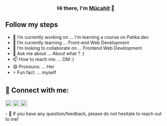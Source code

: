 



<link rel="shortcut icon" type="image/png" href="https://patika-prod.s3.eu-central-1.amazonaws.com/staticFiles/favicon.png?v1" sizes="16x16 32x32 64x64">


<h3 align="center">
Hi there, I'm <a href="#" target="_blank" rel="noreferrer">Mücahit</a> 👋
</h3>

## Follow my steps

- 🔭 I’m currently working on ... I'm learning a course on Patika.dev
- 🌱 I’m currently learning ... Front-end Web Development
- 👯 I’m looking to collaborate on ... Frontend Web Development
- 💬 Ask me about ... About what ? :)
- 📫 How to reach me: ... DM :)
- 😄 Pronouns: ... Her
- ⚡ Fun fact: ... myself



## 🤝 Connect with me:

<a href="https://app.patika.dev/mucahitzengin">
  <img align="left" 
       src="https://patika-prod.s3.eu-central-1.amazonaws.com/staticFiles/favicon.png?v1" 
       alt="Mücahit Zengin | Patika" 
       width="21px"/>
</a>



<a href="https://www.linkedin.com/in/m%C3%BCcahitzengin">
  <img align="left" 
       src="https://raw.githubusercontent.com/yushi1007/yushi1007/main/images/linkedin.svg" 
       alt="Mücahit Zengin | LinledIn" 
       width="21px"/>
</a>



<a href="https://www.hackerrank.com/mucahit_zngn01">
<img align="left" 
     src="https://raw.githubusercontent.com/yushi1007/yushi1007/main/images/medium.svg" 
     alt="Yu Shi | Medium" 
     width="21px"/>
</a>

</br>
</br>
- 💬 If you have any question/feedback, please do not hesitate to reach out to me!
